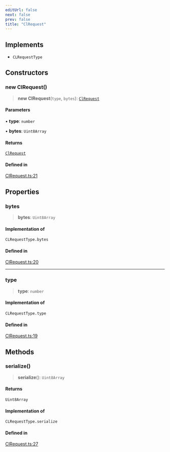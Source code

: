 ```yaml
---
editUrl: false
next: false
prev: false
title: "ClRequest"
---
```


## Implements

- `CLRequestType`

## Constructors

### new ClRequest()

> **new ClRequest**(`type`, `bytes`): [`ClRequest`](/reference/tevm/block/classes/clrequest/)

#### Parameters

• **type**: `number`

• **bytes**: `Uint8Array`

#### Returns

[`ClRequest`](/reference/tevm/block/classes/clrequest/)

#### Defined in

[ClRequest.ts:21](https://github.com/qbzzt/tevm-monorepo/blob/main/packages/block/src/ClRequest.ts#L21)

## Properties

### bytes

> **bytes**: `Uint8Array`

#### Implementation of

`CLRequestType.bytes`

#### Defined in

[ClRequest.ts:20](https://github.com/qbzzt/tevm-monorepo/blob/main/packages/block/src/ClRequest.ts#L20)

***

### type

> **type**: `number`

#### Implementation of

`CLRequestType.type`

#### Defined in

[ClRequest.ts:19](https://github.com/qbzzt/tevm-monorepo/blob/main/packages/block/src/ClRequest.ts#L19)

## Methods

### serialize()

> **serialize**(): `Uint8Array`

#### Returns

`Uint8Array`

#### Implementation of

`CLRequestType.serialize`

#### Defined in

[ClRequest.ts:27](https://github.com/qbzzt/tevm-monorepo/blob/main/packages/block/src/ClRequest.ts#L27)
